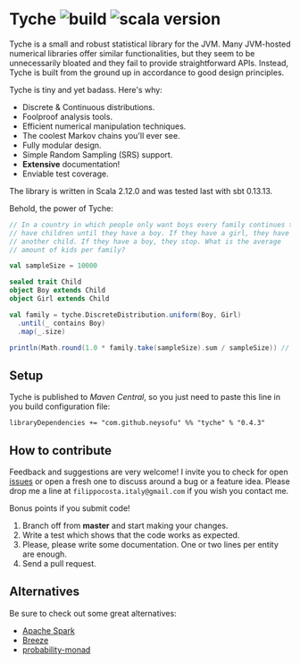 # Tyche ![build](https://travis-ci.org/neysofu/tyche.svg?branch=master) ![scala version](https://img.shields.io/badge/scala-2.12.0-blue.svg)
Tyche is a small and robust statistical library for the JVM. Many JVM-hosted numerical libraries offer similar functionalities, but they seem to be unnecessarily bloated and they fail to provide straightforward APIs. Instead, Tyche is built from the ground up in accordance to good design principles.

Tyche is tiny and yet badass. Here's why:

- Discrete & Continuous distributions.
- Foolproof analysis tools.
- Efficient numerical manipulation techniques.
- The coolest Markov chains you'll ever see.
- Fully modular design.
- Simple Random Sampling (SRS) support.
- **Extensive** documentation!
- Enviable test coverage.

The library is written in Scala 2.12.0 and was tested last with sbt 0.13.13.

Behold, the power of Tyche:

```scala
// In a country in which people only want boys every family continues to
// have children until they have a boy. If they have a girl, they have
// another child. If they have a boy, they stop. What is the average
// amount of kids per family?

val sampleSize = 10000

sealed trait Child
object Boy extends Child
object Girl extends Child

val family = tyche.DiscreteDistribution.uniform(Boy, Girl)
  .until(_ contains Boy)
  .map(_.size)

println(Math.round(1.0 * family.take(sampleSize).sum / sampleSize)) // 2
```

## Setup
Tyche is published to *Maven Central*, so you just need to paste this line in you build configuration file:

	libraryDependencies += "com.github.neysofu" %% "tyche" % "0.4.3"

## How to contribute
Feedback and suggestions are very welcome! I invite you to check for open [issues](https://github.com/neysofu/tyche/issues) or open a fresh one to discuss around a bug or a feature idea. Please drop me a line at `filippocosta.italy@gmail.com` if you wish you contact me.

Bonus points if you submit code!

1. Branch off from **master** and start making your changes.
2. Write a test which shows that the code works as expected.
3. Please, please write some documentation. One or two lines per entity are enough.
4. Send a pull request.

## Alternatives
Be sure to check out some great alternatives:

- [Apache Spark](http://spark.apache.org/docs/latest/mllib-statistics.html)
- [Breeze](https://github.com/scalanlp/breeze)
- [probability-monad](https://github.com/jliszka/probability-monad)
